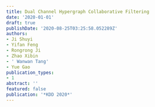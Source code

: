 ```yaml
---
title: Dual Channel Hypergraph Collaborative Filtering
date: '2020-01-01'
draft: true
publishDate: '2020-08-25T03:25:58.052289Z'
authors:
- Ji Shuyi
- Yifan Feng
- Rongrong Ji
- Zhao Xibin
- ' Wanwan Tang'
- Yue Gao
publication_types:
- 1
abstract: ''
featured: false
publication: '*KDD 2020*'
---
```


